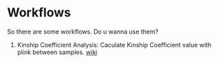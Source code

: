 # Workflows

So there are some workflows. Do u wanna use them?

1. Kinship Coefficient Analysis:
   Caculate Kinship Coefficient value with plink between samples. [wiki](https://en.wikipedia.org/wiki/Coefficient_of_relationship)
